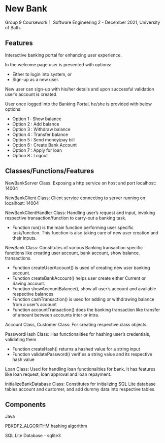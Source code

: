 # New Bank
Group 9 Coursework 1, Software Engineering 2 - December 2021, University of Bath.

## Features
Interactive banking portal for enhancing user experience. 

In the welcome page user is presented with options:
- Either to login into system, or
- Sign-up as a new user.

New user can sign-up with his/her details and upon successful validation user’s account is created.

User once logged into the Banking Portal, he/she is provided with below options: 
- Option 1 : Show balance
- Option 2 : Add balance
- Option 3 : Withdraw balance
- Option 4 : Transfer balance
- Option 5 : Send money/pay bill
- Option 6 : Create Bank Account
- Option 7 : Apply for loan
- Option 8 : Logout

## Classes/Functions/Features
NewBankServer Class: Exposing a http service on host and port localhost: 14004

NewBankClient Class: Client service connecting to server running on localhost: 14004

NewBankClientHandler Class: Handling user’s request and input, invoking respective transaction/function to carry-out a banking task.
- Function run() is the main function performing user specific task/function.
This function is also taking care of new user creation and their inputs.

NewBank Class: Constitutes of various Banking transaction specific functions like creating user account, bank account, show balance, transactions.
- Function createUserAccount() is used of creating new user banking account.
- Function createBankAccount() helps user create either Current or Saving account.
- Function showAccountBalance(), show all user’s account and available respective balances
- Function cashTransaction() is used for adding or withdrawing balance from a user’s account
- Function accountTransaction() does the banking transaction like transfer of amount between accounts inter or intra.

Account Class, Customer Class: For creating respective class objects.

PasswordHash Class: Has functionalities for hashing user’s credentials, validating them
- Function createHash() returns a hashed value for a string input
- Function validatePassword() verifies a string value and its respective hash value

Loan Class: Used for handling loan functionalities for bank. It has features like loan request, loan approval and loan repayment.

initializeBankDatabase Class: Constitutes for initializing SQL Lite database tables account and customer, and add dummy data into respective tables.

## Components
Java

PBKDF2_ALGORITHM hashing algorithm

SQL Lite Database - sqlite3
